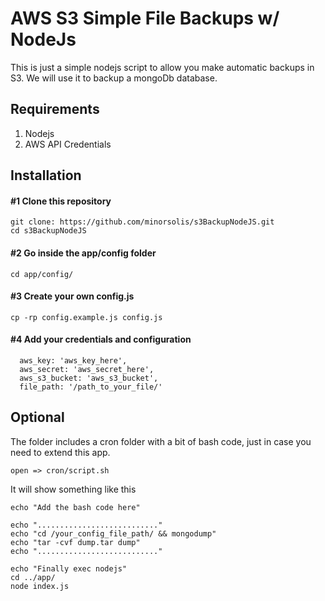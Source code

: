 # AWS S3 Simple File Backups w/ NodeJs
This is just a simple nodejs script to allow you make automatic backups in S3. We will use it to backup a mongoDb database.

## Requirements
1. Nodejs
2. AWS API Credentials

## Installation
#### #1 Clone this repository
```
git clone: https://github.com/minorsolis/s3BackupNodeJS.git
cd s3BackupNodeJS
```
#### #2 Go inside the app/config folder
```
cd app/config/
```

#### #3 Create your own config.js
```
cp -rp config.example.js config.js
```
#### #4 Add your credentials and configuration
```
  aws_key: 'aws_key_here',
  aws_secret: 'aws_secret_here',
  aws_s3_bucket: 'aws_s3_bucket',
  file_path: '/path_to_your_file/'
```
## Optional
The folder includes a cron folder with a bit of bash code, just in case you need to extend this app.
```
open => cron/script.sh
```
It will show something like this
```
echo "Add the bash code here"

echo "..........................."
echo "cd /your_config_file_path/ && mongodump"
echo "tar -cvf dump.tar dump"
echo "..........................."

echo "Finally exec nodejs"
cd ../app/
node index.js
```

